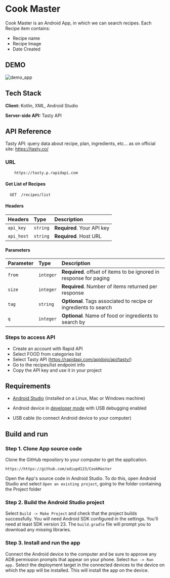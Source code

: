 
# Cook Master

Cook Master is an Android App, in which we can search recipes. Each Recipe item contains:
* Recipe name
* Recipe Image
* Date Created

## DEMO

![demo_app](https://user-images.githubusercontent.com/78906777/205507500-3c0e27c8-ce6e-4993-8566-c6c0fb2a1154.gif)

## Tech Stack

**Client:** Kotlin, XML, Android Studio

**Server-side API:** Tasty API

## API Reference

Tasty API: query data about recipe, plan, ingredients, etc… as on official site: https://tasty.co/

### URL

```http
    https://tasty.p.rapidapi.com
```

#### Get List of Recipes

```http
  GET  /recipes/list
```

#### Headers

|  Headers  | Type     | Description                |
| :-------- | :------- | :------------------------- |
| `api_key` | `string` | **Required**. Your API key |
| `api_host`| `string` | **Required**. Host URL     |

#### Parameters

| Parameter | Type     | Description                                                        |
| :-------- | :------- | :----------------------------------------------------------------- |
| `from`    | `integer`| **Required**.  offset of items to be ignored in response for paging|
| `size`    | `integer`| **Required**. Number of items returned per response                |
| `tag`     | `string` | **Optional**. Tags associated to recipe or ingredients to search   |
| `q`       | `integer`| **Optional**. Name of food or ingredients to search by             |


### Steps to access API

* Create an account with Rapid API
* Select FOOD from categories list
* Select Tasty API (https://rapidapi.com/apidojo/api/tasty/)
* Go to the recipes/list endpoint info
* Copy the API key and use it in your project

## Requirements

*   [Android Studio](https://developer.android.com/studio) (installed on a Linux, Mac or Windows machine)

*   Android device in
    [developer mode](https://developer.android.com/studio/debug/dev-options)
    with USB debugging enabled

*   USB cable (to connect Android device to your computer)

## Build and run

### Step 1. Clone App source code

Clone the GitHub repository to your computer to get the
application.

```
https://https://github.com/adiupd123/CookMaster
```

Open the App's source code in Android Studio. To do this, open Android
Studio and select `Open an existing project`, going to the folder containing the Project folder

### Step 2. Build the Android Studio project

Select `Build -> Make Project` and check that the project builds successfully.
You will need Android SDK configured in the settings. You'll need at least SDK
version 23. The `build.gradle` file will prompt you to download any missing
libraries.

### Step 3. Install and run the app

Connect the Android device to the computer and be sure to approve any ADB
permission prompts that appear on your phone. Select `Run -> Run app.` Select
the deployment target in the connected devices to the device on which the app
will be installed. This will install the app on the device.
